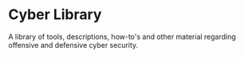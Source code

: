 # Cyber Library
A library of tools, descriptions, how-to's and other material regarding offensive and defensive cyber security.
